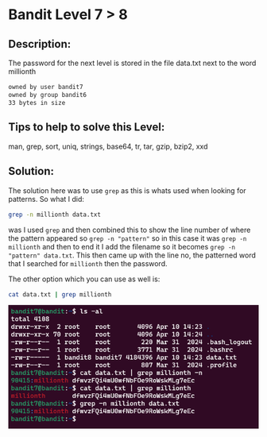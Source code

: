 # Bandit Level 7 > 8

## Description:
The password for the next level is stored in the file data.txt next to the word millionth

    owned by user bandit7
    owned by group bandit6
    33 bytes in size

## Tips to help to solve this Level:
man, grep, sort, uniq, strings, base64, tr, tar, gzip, bzip2, xxd

## Solution:
The solution here was to use ```grep``` as this is whats used when looking for patterns. So what I did: 

```bash
grep -n millionth data.txt
```

was I used `grep` and then combined this to show the line number of where the pattern appeared so ```grep -n "pattern"``` so in this case it was ```grep -n millionth``` and then to end it I add the filename so it becomes ```grep -n "pattern" data.txt```. This then came up with the line no, the patterned word that I searched for `millionth` then the password.

The other option which you can use as well is:

```bash
cat data.txt | grep millionth
```

![](images/bandit7to8.png)